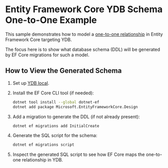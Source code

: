 # Entity Framework Core YDB Schema One-to-One Example

This sample demonstrates how to model a [one-to-one relationship](https://www.csharptutorial.net/entity-framework-core-tutorial/ef-core-one-to-one/) in Entity Framework Core targeting YDB.

The focus here is to show what database schema (DDL) will be generated by EF Core migrations for such a model.

## How to View the Generated Schema

1. Set up [YDB local](https://ydb.tech/docs/en/reference/docker/start).

2. Install the EF Core CLI tool (if needed):
    ```bash
    dotnet tool install --global dotnet-ef
    dotnet add package Microsoft.EntityFrameworkCore.Design
    ```

3. Add a migration to generate the DDL (if not already present):
    ```bash
    dotnet ef migrations add InitialCreate
    ```

4. Generate the SQL script for the schema:
    ```bash
    dotnet ef migrations script
    ```

5. Inspect the generated SQL script to see how EF Core maps the one-to-one relationship in YDB.
